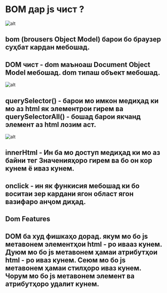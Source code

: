 # BOM дар js чист ?
![alt](https://learn.javascript.ru/article/browser-environment/windowObjects.svg)
## bom (brousers Object Model) барои бо браузер суҳбат кардан мебошад.
## DOM чист  - dom маъноаш Document Object Model мебошад. dom типаш объект мебошад.
![alt](https://www.freecodecamp.org/news/content/images/2021/09/Document.jpg)
## querySelector() - барои мо имкон медиҳад ки мо аз html як элементрои гирем ва querySelectorAll() - бошад барои якчанд элемент аз html лозим аст.
![alt](https://miro.medium.com/v2/resize:fit:986/1*ecoliCEDRab_bHJA56i4kw.png)
## innerHtml - Ин ба мо доступ медиҳад ки мо аз байни тег Значенияҳоро гирем ва бо он кор кунем ё иваз кунем.

## onclick  - ин як функисия мебошад ки бо воситаи зер кардани ягон област ягон вазифаро анҷом диҳад.
## Dom Features 
## DOM ба худ фишкаҳо дорад. якум мо бо js метавонем элементҳои html - ро ивааз кунем. Дуюм мо бо js метавонем ҳамаи атрибутҳои html - ро иваз кунем. Сеюм мо бо js метавонем ҳамаи стилҳоро иваз кунем. Чорум мо бо js метавонем элемент ва атрибутҳоро удалит кунем.
